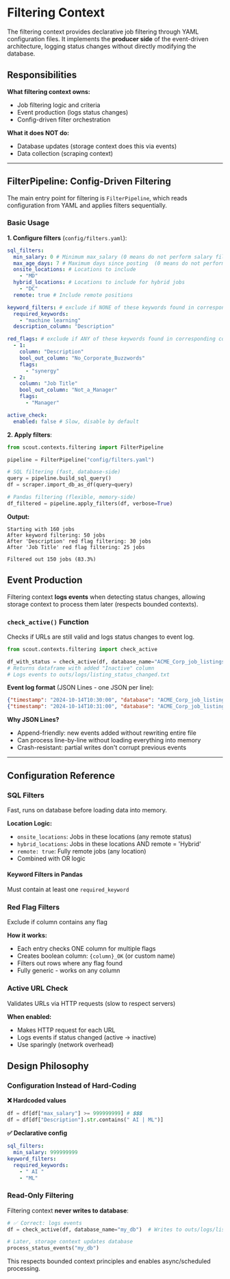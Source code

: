 # Filtering Context

The filtering context provides declarative job filtering through YAML configuration files. It implements the **producer side** of the event-driven architecture, logging status changes without directly modifying the database.

## Responsibilities

**What filtering context owns:**
- Job filtering logic and criteria
- Event production (logs status changes)
- Config-driven filter orchestration

**What it does NOT do:**
- Database updates (storage context does this via events)
- Data collection (scraping context)

---

## FilterPipeline: Config-Driven Filtering

The main entry point for filtering is `FilterPipeline`, which reads configuration from YAML and applies filters sequentially.

### Basic Usage

**1. Configure filters** (`config/filters.yaml`):
```yaml
sql_filters:
  min_salary: 0 # Minimum max_salary (0 means do not perform salary filtering)
  max_age_days: 7 # Maximum days since posting  (0 means do not perform age filtering)
  onsite_locations: # Locations to include
    - "MD"
  hybrid_locations: # Locations to include for hybrid jobs
    - "DC"
  remote: true # Include remote positions

keyword_filters: # exclude if NONE of these keywords found in corresponding column
  required_keywords:
    - "machine learning"
  description_column: "Description"

red_flags: # exclude if ANY of these keywords found in corresponding column
  - 1: 
    column: "Description"
    bool_out_column: "No_Corporate_Buzzwords"
    flags:
      - "synergy"
  - 2:
    column: "Job Title"
    bool_out_column: "Not_a_Manager"
    flags:
      - "Manager"

active_check:
  enabled: false # Slow, disable by default
```

**2. Apply filters**:
```python
from scout.contexts.filtering import FilterPipeline

pipeline = FilterPipeline("config/filters.yaml")

# SQL filtering (fast, database-side)
query = pipeline.build_sql_query()
df = scraper.import_db_as_df(query=query)

# Pandas filtering (flexible, memory-side)
df_filtered = pipeline.apply_filters(df, verbose=True)
```

**Output:**
```
Starting with 160 jobs
After keyword filtering: 50 jobs
After 'Description' red flag filtering: 30 jobs
After 'Job Title' red flag filtering: 25 jobs

Filtered out 150 jobs (83.3%)
```


## Event Production

Filtering context **logs events** when detecting status changes, allowing storage context to process them later (respects bounded contexts).

### `check_active()` Function

Checks if URLs are still valid and logs status changes to event log.

```python
from scout.contexts.filtering import check_active

df_with_status = check_active(df, database_name="ACME_Corp_job_listings")
# Returns dataframe with added "Inactive" column
# Logs events to outs/logs/listing_status_changed.txt

```

**Event log format** (JSON Lines - one JSON per line):
```json
{"timestamp": "2024-10-14T10:30:00", "database": "ACME_Corp_job_listings", "url": "https://...", "old_status": "active", "new_status": "inactive"}
{"timestamp": "2024-10-14T10:31:00", "database": "ACME_Corp_job_listings", "url": "https://...", "old_status": "unknown", "new_status": "inactive"}
```

**Why JSON Lines?**
- Append-friendly: new events added without rewriting entire file
- Can process line-by-line without loading everything into memory
- Crash-resistant: partial writes don't corrupt previous events

---

## Configuration Reference

### SQL Filters

Fast, runs on database before loading data into memory.

**Location Logic:**
- `onsite_locations`: Jobs in these locations (any remote status)
- `hybrid_locations`: Jobs in these locations AND remote = 'Hybrid'
- `remote: true`: Fully remote jobs (any location)
- Combined with OR logic

#### Keyword Filters in Pandas

Must contain at least one `required_keyword`

### Red Flag Filters

Exclude if column contains any flag

**How it works:**
- Each entry checks ONE column for multiple flags
- Creates boolean column: `{column}_OK` (or custom name)
- Filters out rows where any flag found
- Fully generic - works on any column

### Active URL Check

Validates URLs via HTTP requests (slow to respect servers)

**When enabled:**
- Makes HTTP request for each URL
- Logs events if status changed (active → inactive)
- Use sparingly (network overhead)



## Design Philosophy

### Configuration Instead of Hard-Coding

**❌ Hardcoded values**
```python
df = df[df["max_salary"] >= 999999999] # 💲💲💲
df = df[df["Description"].str.contains(" AI | ML")]
```

**✅ Declarative config**
```yaml
sql_filters:
  min_salary: 999999999
keyword_filters:
  required_keywords:
    - " AI "
    - "ML"
```

### Read-Only Filtering

Filtering context **never writes to database**:

```python
# ✅ Correct: logs events
df = check_active(df, database_name="my_db")  # Writes to outs/logs/listing_status_changed.txt

# Later, storage context updates database
process_status_events("my_db")
```

This respects bounded context principles and enables async/scheduled processing.
